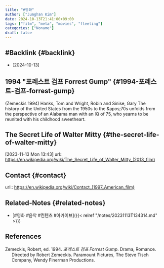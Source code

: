 ```yaml
---
title: "#영화"
author: ["Junghan Kim"]
date: 2024-10-13T21:41:00+09:00
tags: ["film", "meta", "movies", "fleeting"]
categories: ["Noname"]
draft: false
---
```


<!--more-->


## #Backlink {#backlink}

-   [2024-10-13]


## 1994 "포레스트 검프 Forrest Gump" {#1994-포레스트-검프-forrest-gump}

(Zemeckis 1994) Hanks, Tom and Wright, Robin and Sinise, Gary The history of the United States from the 1950s to the &amp;apos;70s unfolds from the perspective of an Alabama man with an IQ of 75, who yearns to be reunited with his childhood sweetheart.


## The Secret Life of Walter Mitty {#the-secret-life-of-walter-mitty}

<span class="timestamp-wrapper"><span class="timestamp">[2023-11-13 Mon 13:43]</span></span> url:: <https://en.wikipedia.org/wiki/The_Secret_Life_of_Walter_Mitty_(2013_film)>


## Contact {#contact}

url:: <https://en.wikipedia.org/wiki/Contact_(1997_American_film)>


## Related-Notes {#related-notes}

-   [#영화 #음악 #컨텐츠 #아카이브]({{< relref "/notes/20231113T134314.md" >}})

## References

<style>.csl-entry{text-indent: -1.5em; margin-left: 1.5em;}</style><div class="csl-bib-body">
  <div class="csl-entry">Zemeckis, Robert, ed. 1994. <i>포레스트 검프 Forrest Gump</i>. Drama, Romance. Directed by Robert Zemeckis. Paramount Pictures, The Steve Tisch Company, Wendy Finerman Productions.</div>
</div>
